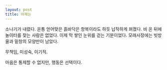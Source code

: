 ```yaml
---
layout: post
title: 어제는
---
```


소나기가 내렸다.
온통 얻어맞은 흙바닥은 항복이라도 하듯 납작하게 펴졌다. 
비 온 뒤에 놀이터를 찾는 사람은 없었다. 
이제 막 쌓인 눈위를 걷는 기분이었다. 
모래사장에는 빗방울과 밑창의 모양만이 남았다. 

무책임, 미성숙, 이기적. 

마음은 통제할 수 없지만, 행동은 선택이다.
